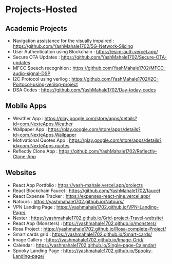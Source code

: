 # Projects-Hosted

## Academic Projects

- Navigation assistance for the visually impaired : <https://github.com/YashMahale1702/5G-Network-Slicing>
- User Authentication using Blockchain : <https://esim-auth.vercel.app/>
- Secure OTA Updates : <https://github.com/YashMahale1702/Secure-OTA-updates>
- MFCC Speech recognition : <https://github.com/YashMahale1702/MFCC-audio-signal-DSP>
- I2C Protocol using verilog : <https://github.com/YashMahale1702/I2C-Portocol-using-verilog-project>
- DSA Codes : <https://github.com/YashMahale1702/Day-today-codes>

## Mobile Apps

- Weather App : <https://play.google.com/store/apps/details?id=com.NexteApps.Weather>
- Wallpaper App : <https://play.google.com/store/apps/details?id=com.NexteApps.Wallpaper>
- Motivational Quotes App : <https://play.google.com/store/apps/details?id=com.NexteApps.quotes>
- Reflectly Clone App : <https://github.com/YashMahale1702/Reflectly-Clone-App>

## Websites

- React App Portfolio : <https://yash-mahale.vercel.app/projects>
- React Blockchain Faucet : <https://github.com/YashMahale1702/faucet>
- React Expense Tracker : <https://expenses-react-nine.vercel.app/>
- Natours : <https://yashmahale1702.github.io/Natours/>
- VPN Landing Page : <https://yashmahale1702.github.io/VPN-Landing-Page/>
- Nexter : <https://yashmahale1702.github.io/Grid-project-Travel-website/>
- React App (Monsters) : <https://yashmahale1702.github.io/monsters/>
- Rosa Project : <https://yashmahale1702.github.io/Rosa-complete-Project/>
- Smart cards grid : <https://yashmahale1702.github.io/Smart-cards/>
- Image Gallery : <https://yashmahale1702.github.io/Image-Grid/>
- Calendar : <https://yashmahale1702.github.io/Single-page-Calendar/>
- Spooky Landing Page : <https://yashmahale1702.github.io/Spooky-Landing-page/>
